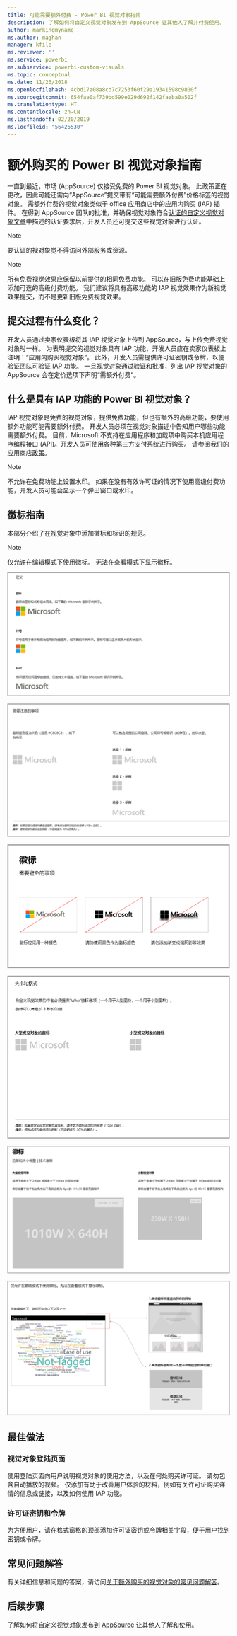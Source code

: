 ```yaml
---
title: 可能需要额外付费 - Power BI 视觉对象指南
description: 了解如何将自定义视觉对象发布到 AppSource 让其他人了解并付费使用。
author: markingmyname
ms.author: maghan
manager: kfile
ms.reviewer: ''
ms.service: powerbi
ms.subservice: powerbi-custom-visuals
ms.topic: conceptual
ms.date: 11/26/2018
ms.openlocfilehash: 4cbd17a08a8cb7c7253f60f29a19341598c9800f
ms.sourcegitcommit: 654fae0af739bd599e029d692f142faeba0a502f
ms.translationtype: HT
ms.contentlocale: zh-CN
ms.lasthandoff: 02/20/2019
ms.locfileid: "56426530"
---
```

# <a name="guidelines-for-power-bi-visuals-with-additional-purchases"></a>额外购买的 Power BI 视觉对象指南

一直到最近，市场 (AppSource) 仅接受免费的 Power BI 视觉对象。 此政策正在更改，因此可能还需向“AppSource”提交带有“可能需要额外付费”价格标签的视觉对象。 需额外付费的视觉对象类似于 office 应用商店中的应用内购买 (IAP) 插件。 在得到 AppSource 团队的批准，并确保视觉对象符合[认证的自定义视觉对象文章](../power-bi-custom-visuals-certified.md)中描述的认证要求后，开发人员还可提交这些视觉对象进行认证。

> [!Note]
> 要认证的视对象觉不得访问外部服务或资源。

> [!Note]
> 所有免费视觉效果应保留以前提供的相同免费功能。 可以在旧版免费功能基础上添加可选的高级付费功能。 我们建议将具有高级功能的 IAP 视觉效果作为新视觉效果提交，而不是更新旧版免费视觉效果。


## <a name="whats-changing-in-the-submission-process"></a>提交过程有什么变化？

开发人员通过卖家仪表板将其 IAP 视觉对象上传到 AppSource，与上传免费视觉对象时一样。 为表明提交的视觉对象具有 IAP 功能，开发人员应在卖家仪表板上注明：“应用内购买视觉对象”。 此外，开发人员需提供许可证密钥或令牌，以便验证团队可验证 IAP 功能。 一旦视觉对象通过验证和批准，列出 IAP 视觉对象的 AppSource 会在定价选项下声明“需额外付费”。

## <a name="what-is-a-power-bi-visual-with-iap-features"></a>什么是具有 IAP 功能的 Power BI 视觉对象？

IAP 视觉对象是免费的视觉对象，提供免费功能，但也有额外的高级功能，要使用额外功能可能需要额外付费。 开发人员必须在视觉对象描述中告知用户哪些功能需要额外付费。 目前，Microsoft 不支持在应用程序和加载项中购买本机应用程序编程接口 (API)。开发人员可使用各种第三方支付系统进行购买。 请参阅我们的应用商店[政策](https://docs.microsoft.com/office/dev/store/validation-policies#2-apps-or-add-ins-can-display-certain-ads)。

> [!NOTE]
> 不允许在免费功能上设置水印。 如果在没有有效许可证的情况下使用高级付费功能，开发人员可能会显示一个弹出窗口或水印。  

## <a name="logo-guidelines"></a>徽标指南

本部分介绍了在视觉对象中添加徽标和标识的规范。

> [!NOTE]
> 仅允许在编辑模式下使用徽标。 无法在查看模式下显示徽标。

![定义](media/office-store-in-app-purchase-visual-guidelines/definitions.png)

![things-to-keep](media/office-store-in-app-purchase-visual-guidelines/things-to-keep-in-mind.png)

![things-to](media/office-store-in-app-purchase-visual-guidelines/things-to-avoid.png)

![size-and-format ](media/office-store-in-app-purchase-visual-guidelines/size-and-format.png)

![margins-and](media/office-store-in-app-purchase-visual-guidelines/margins-and-sizes.png)

![edit-mode](media/office-store-in-app-purchase-visual-guidelines/logos-in-edit-mode.png)

## <a name="best-practices"></a>最佳做法

### <a name="visual-landing-page"></a>视觉对象登陆页面

使用登陆页面向用户说明视觉对象的使用方法，以及在何处购买许可证。 请勿包含自动播放的视频。 仅添加有助于改善用户体验的材料，例如有关许可证购买详情的信息或链接，以及如何使用 IAP 功能。

### <a name="license-key-and-token"></a>许可证密钥和令牌

为方便用户，请在格式窗格的顶部添加许可证密钥或令牌相关字段，便于用户找到密钥或令牌。

## <a name="faq"></a>常见问题解答

有关详细信息和问题的答案，请访问[关于额外购买的视觉对象的常见问题解答](https://docs.microsoft.com/power-bi/power-bi-custom-visuals-faq#visuals-with-additional-purchases)。

## <a name="next-steps"></a>后续步骤

了解如何将自定义视觉对象发布到 [AppSource](office-store.md) 让其他人了解和使用。
